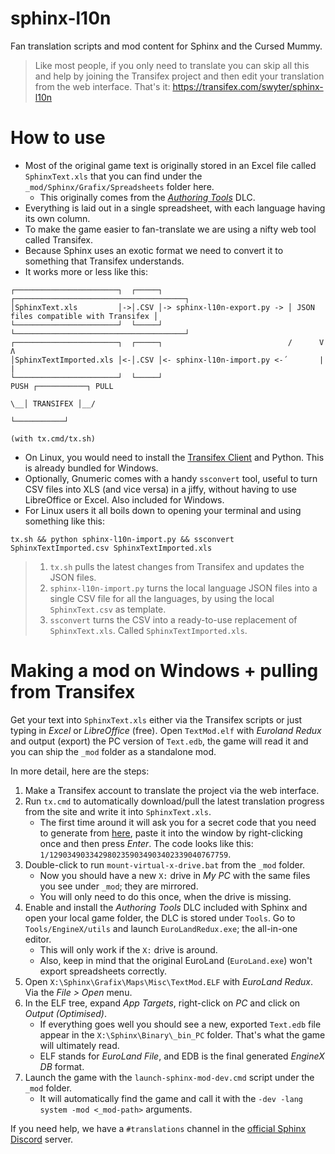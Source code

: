 # sphinx-l10n
Fan translation scripts and mod content for Sphinx and the Cursed Mummy.

> Like most people, if you only need to translate you can skip all this and help by joining the
> Transifex project and then edit your translation from the web interface. That's it:
> https://transifex.com/swyter/sphinx-l10n


# How to use

* Most of the original game text is originally stored in an Excel file called `SphinxText.xls` that you can find under the `_mod/Sphinx/Grafix/Spreadsheets` folder here.
   * This originally comes from the [_Authoring Tools_](https://sphinxandthecursedmummy.fandom.com/wiki/Authoring_Tools) DLC.
* Everything is laid out in a single spreadsheet, with each language having its own column.
* To make the game easier to fan-translate we are using a nifty web tool called Transifex.
* Because Sphinx uses an exotic format we need to convert it to something that Transifex understands.
* It works more or less like this:

```
┌───────────────────────┐  ┌─────┐                            ┌──────────────────────────────────────┐
│SphinxText.xls         │->│.CSV │-> sphinx-l10n-export.py -> │ JSON files compatible with Transifex │
└───────────────────────┘  └─────┘                            └──────────────────────────────────────┘
┌───────────────────────┐  ┌─────┐                            /      V                   Λ
│SphinxTextImported.xls │<-│.CSV │<- sphinx-l10n-import.py <-´       |                   |
└───────────────────────┘  └─────┘                                  PUSH ┌───────────┐ PULL
                                                                      \__│ TRANSIFEX │__/
                                                                         └───────────┘
                                                                      (with tx.cmd/tx.sh)
```


* On Linux, you would need to install the [Transifex Client](https://docs.transifex.com/client/installing-the-client) and Python. This is already bundled for Windows.
* Optionally, Gnumeric comes with a handy `ssconvert` tool, useful to turn CSV files into XLS (and vice versa) in a jiffy, without having to use LibreOffice or Excel. Also included for Windows.
* For Linux users it all boils down to opening your terminal and using something like this:
```
tx.sh && python sphinx-l10n-import.py && ssconvert SphinxTextImported.csv SphinxTextImported.xls
```

>  1. `tx.sh` pulls the latest changes from Transifex and updates the JSON files.
>  2. `sphinx-l10n-import.py` turns the local language JSON files into a single CSV file for all
>      the languages, by using the local `SphinxText.csv` as template.
>  3. `ssconvert` turns the CSV into a ready-to-use replacement of `SphinxText.xls`. Called `SphinxTextImported.xls`.


 # Making a mod on Windows + pulling from Transifex

Get your text into `SphinxText.xls` either via the Transifex scripts or just typing in *Excel* or *LibreOffice* (free). Open `TextMod.elf` with *Euroland Redux* and output (export) the PC version of `Text.edb`, the game will read it and you can ship the `_mod` folder as a standalone mod.

In more detail, here are the steps:
1. Make a Transifex account to translate the project via the web interface.
2. Run `tx.cmd` to automatically download/pull the latest translation progress from the site and write it into `SphinxText.xls`.
   * The first time around it will ask you for a secret code that you need to generate from [here](https://www.transifex.com/user/settings/api/), paste it into the window by right-clicking once and then press *Enter*. The code looks like this: `1/1290349033429802359034903402339040767759`.
1. Double-click to run `mount-virtual-x-drive.bat` from the `_mod` folder.
   * Now you should have a new `X:` drive in *My PC* with the same files you see under `_mod`; they are mirrored.
   * You will only need to do this once, when the drive is missing.
2. Enable and install the *Authoring Tools* DLC included with Sphinx and open your local game folder, the DLC is stored under `Tools`. Go to `Tools/EngineX/utils` and launch `EuroLandRedux.exe`; the all-in-one editor.
   * This will only work if the `X:` drive is around.
   * Also, keep in mind that the original EuroLand (`EuroLand.exe`) won't export spreadsheets correctly.
3. Open `X:\Sphinx\Grafix\Maps\Misc\TextMod.ELF` with _EuroLand Redux_. Via the _File > Open_ menu.
4. In the ELF tree, expand *App Targets*, right-click on _PC_ and click on _Output (Optimised)_.
   * If everything goes well you should see a new, exported `Text.edb` file appear in the `X:\Sphinx\Binary\_bin_PC` folder. That's what the game will ultimately read.
   * ELF stands for *EuroLand File*, and EDB is the final generated *EngineX DB* format.
6. Launch the game with the `launch-sphinx-mod-dev.cmd` script under the `_mod` folder.
   * It will automatically find the game and call it with the `-dev -lang system -mod <_mod-path>` arguments.

If you need help, we have a `#translations` channel in the [official Sphinx Discord](https://discord.gg/sphinx) server.
